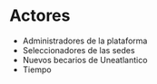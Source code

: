 # Actores

- Administradores de la plataforma
- Seleccionadores de las sedes
- Nuevos becarios de Uneatlantico
- Tiempo
